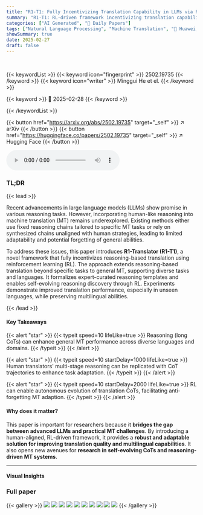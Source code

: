 ```yaml
---
title: "R1-T1: Fully Incentivizing Translation Capability in LLMs via Reasoning Learning"
summary: "R1-T1: RL-driven framework incentivizing translation capability in LLMs via reasoning learning, achieving superior performance in multiple languages & domains."
categories: ["AI Generated", "🤗 Daily Papers"]
tags: ["Natural Language Processing", "Machine Translation", "🏢 Huawei, China",]
showSummary: true
date: 2025-02-27
draft: false
---
```


<br>

{{< keywordList >}}
{{< keyword icon="fingerprint" >}} 2502.19735 {{< /keyword >}}
{{< keyword icon="writer" >}} Minggui He et el. {{< /keyword >}}
 
{{< keyword >}} 🤗 2025-02-28 {{< /keyword >}}
 
{{< /keywordList >}}

{{< button href="https://arxiv.org/abs/2502.19735" target="_self" >}}
↗ arXiv
{{< /button >}}
{{< button href="https://huggingface.co/papers/2502.19735" target="_self" >}}
↗ Hugging Face
{{< /button >}}



<audio controls>
    <source src="https://ai-paper-reviewer.com/2502.19735/podcast.wav" type="audio/wav">
    Your browser does not support the audio element.
</audio>


### TL;DR


{{< lead >}}

Recent advancements in large language models (LLMs) show promise in various reasoning tasks. However, incorporating human-like reasoning into machine translation (MT) remains underexplored. Existing methods either use fixed reasoning chains tailored to specific MT tasks or rely on synthesized chains unaligned with human strategies, leading to limited adaptability and potential forgetting of general abilities.



To address these issues, this paper introduces **R1-Translator (R1-T1)**, a novel framework that fully incentivizes reasoning-based translation using reinforcement learning (RL). The approach extends reasoning-based translation beyond specific tasks to general MT, supporting diverse tasks and languages. It formalizes expert-curated reasoning templates and enables self-evolving reasoning discovery through RL. Experiments demonstrate improved translation performance, especially in unseen languages, while preserving multilingual abilities.

{{< /lead >}}


#### Key Takeaways

{{< alert "star" >}}
{{< typeit speed=10 lifeLike=true >}} Reasoning (long CoTs) can enhance general MT performance across diverse languages and domains. {{< /typeit >}}
{{< /alert >}}

{{< alert "star" >}}
{{< typeit speed=10 startDelay=1000 lifeLike=true >}} Human translators' multi-stage reasoning can be replicated with CoT trajectories to enhance task adaptation. {{< /typeit >}}
{{< /alert >}}

{{< alert "star" >}}
{{< typeit speed=10 startDelay=2000 lifeLike=true >}} RL can enable autonomous evolution of translation CoTs, facilitating anti-forgetting MT adaption. {{< /typeit >}}
{{< /alert >}}

#### Why does it matter?
This paper is important for researchers because it **bridges the gap between advanced LLMs and practical MT challenges**. By introducing a human-aligned, RL-driven framework, it provides a **robust and adaptable solution for improving translation quality and multilingual capabilities**. It also opens new avenues for **research in self-evolving CoTs and reasoning-driven MT systems**.

------
#### Visual Insights







### Full paper

{{< gallery >}}
<img src="https://ai-paper-reviewer.com/2502.19735/1.png" class="grid-w50 md:grid-w33 xl:grid-w25" />
<img src="https://ai-paper-reviewer.com/2502.19735/2.png" class="grid-w50 md:grid-w33 xl:grid-w25" />
<img src="https://ai-paper-reviewer.com/2502.19735/3.png" class="grid-w50 md:grid-w33 xl:grid-w25" />
<img src="https://ai-paper-reviewer.com/2502.19735/4.png" class="grid-w50 md:grid-w33 xl:grid-w25" />
<img src="https://ai-paper-reviewer.com/2502.19735/5.png" class="grid-w50 md:grid-w33 xl:grid-w25" />
<img src="https://ai-paper-reviewer.com/2502.19735/6.png" class="grid-w50 md:grid-w33 xl:grid-w25" />
<img src="https://ai-paper-reviewer.com/2502.19735/7.png" class="grid-w50 md:grid-w33 xl:grid-w25" />
<img src="https://ai-paper-reviewer.com/2502.19735/8.png" class="grid-w50 md:grid-w33 xl:grid-w25" />
<img src="https://ai-paper-reviewer.com/2502.19735/9.png" class="grid-w50 md:grid-w33 xl:grid-w25" />
<img src="https://ai-paper-reviewer.com/2502.19735/10.png" class="grid-w50 md:grid-w33 xl:grid-w25" />
{{< /gallery >}}